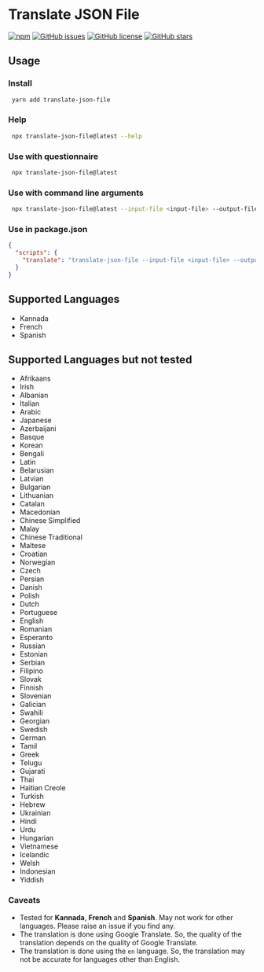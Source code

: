 # Translate JSON File

[![npm](https://img.shields.io/npm/v/translate-json-file)](https://www.npmjs.com/package/translate-json-file)
[![GitHub issues](https://img.shields.io/github/issues/abhi0498/translate-json-file)](https://github.com/abhi0498/translate-json-file/issues)
[![GitHub license](https://img.shields.io/github/license/abhi0498/translate-json-file)](https://github.com/abhi0498/translate-json-file/blob/main/LICENSE)
[![GitHub stars](https://img.shields.io/github/stars/abhi0498/translate-json-file)](https://github.com/abhi0498/translate-json-file/stargazers)

## Usage

### Install

```bash
 yarn add translate-json-file
```

### Help

```bash
 npx translate-json-file@latest --help
```

### Use with questionnaire

```bash
 npx translate-json-file@latest
```

### Use with command line arguments

```bash
 npx translate-json-file@latest --input-file <input-file> --output-file <output-file> --language <language>
```

### Use in package.json

```json
{
  "scripts": {
    "translate": "translate-json-file --input-file <input-file> --output-file <output-file> --language <language>"
  }
}
```

## Supported Languages

- Kannada
- French
- Spanish

## Supported Languages but not tested

- Afrikaans
- Irish
- Albanian
- Italian
- Arabic
- Japanese
- Azerbaijani
- Basque
- Korean
- Bengali
- Latin
- Belarusian
- Latvian
- Bulgarian
- Lithuanian
- Catalan
- Macedonian
- Chinese Simplified
- Malay
- Chinese Traditional
- Maltese
- Croatian
- Norwegian
- Czech
- Persian
- Danish
- Polish
- Dutch
- Portuguese
- English
- Romanian
- Esperanto
- Russian
- Estonian
- Serbian
- Filipino
- Slovak
- Finnish
- Slovenian
- Galician
- Swahili
- Georgian
- Swedish
- German
- Tamil
- Greek
- Telugu
- Gujarati
- Thai
- Haitian Creole
- Turkish
- Hebrew
- Ukrainian
- Hindi
- Urdu
- Hungarian
- Vietnamese
- Icelandic
- Welsh
- Indonesian
- Yiddish

### Caveats

- Tested for **Kannada**, **French** and **Spanish**. May not work for other languages.
  Please raise an issue if you find any.
- The translation is done using Google Translate. So, the quality of the translation
  depends on the quality of Google Translate.
- The translation is done using the `en` language. So, the translation may not be accurate
  for languages other than English.
